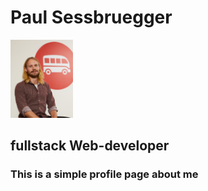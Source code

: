 
<div class="cheatingcenter"><div class="card">
  <div class="cheatingcenter"><h1 class="name">Paul Sessbruegger</h1></div>

  <div class="cheatingcenter"><img class="profilpic" style="width:100px; height:auto;" src="./images/red shirt lewagon background good.jpg" alt="good old paule from his chocolate side"></div>

  <h2 class="cheatingcenter">fullstack Web-developer</h2>

   ### This is a simple profile page about me ###
